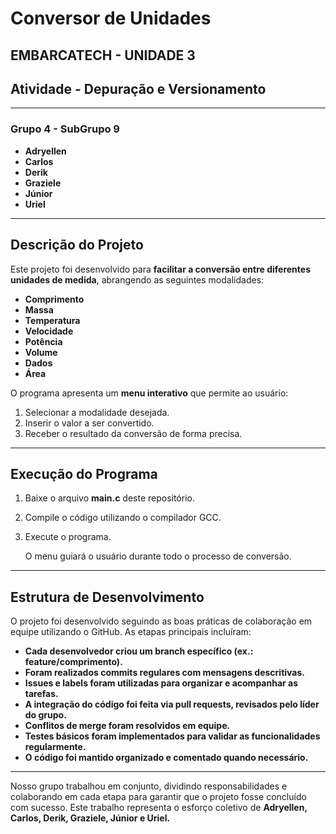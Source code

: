 # **Conversor de Unidades**  
**EMBARCATECH - UNIDADE 3**  
---

## **Atividade - Depuração e Versionamento**  

---

### **Grupo 4 - SubGrupo 9**  
- **Adryellen**  
- **Carlos**  
- **Derik**  
- **Graziele**  
- **Júnior**  
- **Uriel**  

---

## **Descrição do Projeto**  
Este projeto foi desenvolvido para **facilitar a conversão entre diferentes unidades de medida**, abrangendo as seguintes modalidades:  

- **Comprimento**  
- **Massa**  
- **Temperatura**  
- **Velocidade**  
- **Potência**  
- **Volume**  
- **Dados**  
- **Área**  

O programa apresenta um **menu interativo** que permite ao usuário:  
1. Selecionar a modalidade desejada.  
2. Inserir o valor a ser convertido.  
3. Receber o resultado da conversão de forma precisa.  

---

## **Execução do Programa**  

1. Baixe o arquivo **main.c** deste repositório.  
2. Compile o código utilizando o compilador GCC.
3. Execute o programa.

   O menu guiará o usuário durante todo o processo de conversão.

---
## **Estrutura de Desenvolvimento**

O projeto foi desenvolvido seguindo as boas práticas de colaboração em equipe utilizando o GitHub. As etapas principais incluíram:

- **Cada desenvolvedor criou um branch específico (ex.: feature/comprimento).**
- **Foram realizados commits regulares com mensagens descritivas.**
- **Issues e labels foram utilizadas para organizar e acompanhar as tarefas.**
- **A integração do código foi feita via pull requests, revisados pelo líder do grupo.**
- **Conflitos de merge foram resolvidos em equipe.**
- **Testes básicos foram implementados para validar as funcionalidades regularmente.**
- **O código foi mantido organizado e comentado quando necessário.**
---
Nosso grupo trabalhou em conjunto, dividindo responsabilidades e colaborando em cada etapa para garantir que o projeto fosse concluído com sucesso. Este trabalho representa o esforço coletivo de **Adryellen, Carlos, Derik, Graziele, Júnior e Uriel.**
